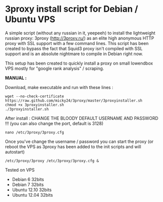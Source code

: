 3proxy install script for Debian / Ubuntu VPS
======================================================

A simple script (without any russian in it, yeepeeh) to install the lightweight russian proxy: 3proxy (http://3proxy.ru/) as an elite high anonymous HTTP proxy with SSL support with a few command lines. This script has been created to bypass the fact that Squid3 proxy isn't compiled with SSL support and is an absolute nightmare to compile in Debian right now.

This setup has been created to quickly install a proxy on small lowendbox VPS mostly for "google rank analysis" / scraping.

**MANUAL :**

Download, make executable and run with these lines :

    wget --no-check-certificate https://raw.github.com/micky24/3proxy/master/3proxyinstaller.sh
    chmod +x 3proxyinstaller.sh
    ./3proxyinstaller.sh

After install : CHANGE THE BLOODY DEFAULT USERNAME AND PASSWORD !!! (you can also change the port, default is 3128)

    nano /etc/3proxy/3proxy.cfg
 
Once you've change the username / password you can start the proxy (or reboot the VPS as 3proxy has been added to the init scripts and will autostart)

    /etc/3proxy/3proxy /etc/3proxy/3proxy.cfg &

Tested on VPS
- Debian 6 32bits
- Debian 7 32bits
- Ubuntu 12.10 32bits
- Ubuntu 12.04 32bits

